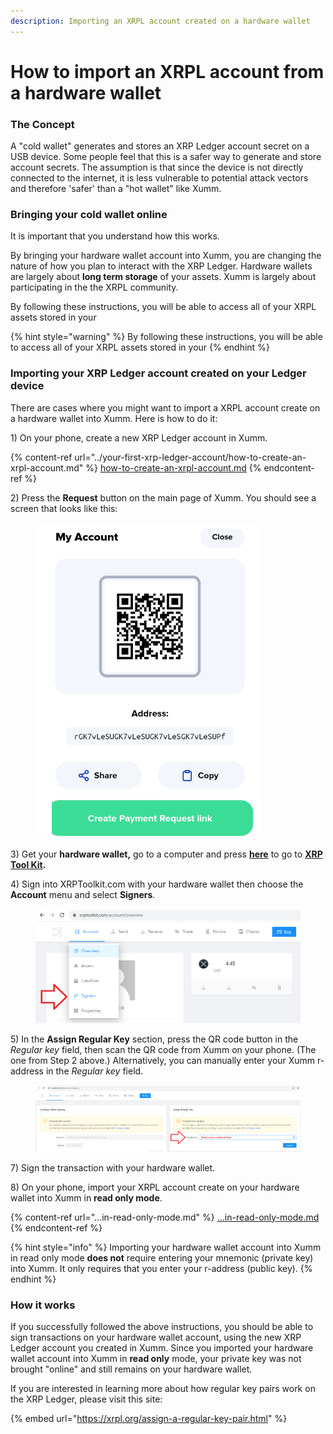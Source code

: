 ```yaml
---
description: Importing an XRPL account created on a hardware wallet
---
```


# How to import an XRPL account from a hardware wallet

### The Concept

A "cold wallet" generates and stores an XRP Ledger account secret on a USB device. Some people feel that this is a safer way to generate and store account secrets. The assumption is that since the device is not directly connected to the internet, it is less vulnerable to potential attack vectors and therefore 'safer' than a "hot wallet" like Xumm.

### Bringing your cold wallet online

It is important that you understand how this works.

By bringing your hardware wallet account into Xumm, you are changing the nature of how you plan to interact with the XRP Ledger.  Hardware wallets are largely about **long term storage** of your assets. Xumm is largely about participating in the the XRPL community.&#x20;

By following these instructions, you will be able to access all of your XRPL assets stored in your&#x20;

{% hint style="warning" %}
By following these instructions, you will be able to access all of your XRPL assets stored in your&#x20;
{% endhint %}

&#x20;

### Importing your XRP Ledger account created on your Ledger device

There are cases where you might want to import a XRPL account create on a hardware wallet into Xumm. Here is how to do it:

1\) On your phone, create a new XRP Ledger account in Xumm.&#x20;

{% content-ref url="../your-first-xrp-ledger-account/how-to-create-an-xrpl-account.md" %}
[how-to-create-an-xrpl-account.md](../your-first-xrp-ledger-account/how-to-create-an-xrpl-account.md)
{% endcontent-ref %}

2\) Press the **Request** button on the main page of Xumm. You should see a screen that looks like this:

<figure><img src="../../.gitbook/assets/image (26).png" alt=""><figcaption></figcaption></figure>

3\) Get your **hardware wallet,** go to a computer and press [**here**](https://www.xrptoolkit.com/) to go to [**XRP Tool Kit**](https://www.xrptoolkit.com/)**.**

4\) Sign into XRPToolkit.com with your hardware wallet then choose the **Account** menu and select **Signers**.

<figure><img src="../../.gitbook/assets/image (24).png" alt=""><figcaption></figcaption></figure>

5\) In the **Assign Regular Key** section, press the QR code button in the _Regular key_ field, then scan the QR code from Xumm on your phone. (The one from Step 2 above.) Alternatively, you can manually enter your Xumm r-address in the _Regular key_ field.

<figure><img src="../../.gitbook/assets/image (25).png" alt=""><figcaption></figcaption></figure>

7\) Sign the transaction with your hardware wallet.

8\) On your phone, import your XRPL account create on your hardware wallet into Xumm in **read only mode**.&#x20;

{% content-ref url="...in-read-only-mode.md" %}
[...in-read-only-mode.md](...in-read-only-mode.md)
{% endcontent-ref %}

{% hint style="info" %}
Importing your hardware wallet account into Xumm in read only mode **does not** require entering your mnemonic (private key) into Xumm. It only requires that you enter your r-address (public key).&#x20;
{% endhint %}

### How it works

If you successfully followed the above instructions, you should be able to sign transactions on your hardware wallet account, using the new XRP Ledger account you created in Xumm. Since you imported your hardware wallet account into Xumm in **read only** mode, your private key was not brought "online" and still remains on your hardware wallet.

If you are interested in learning more about how regular key pairs work on the XRP Ledger, please visit this site:

{% embed url="https://xrpl.org/assign-a-regular-key-pair.html" %}

&#x20;&#x20;
